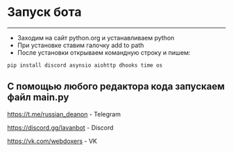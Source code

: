 # Запуск бота 
---
*  Заходим на сайт python.org и устанавливаем python
*  При установке ставим галочку add to path
*  После установки открываем командную строку и пишем:
```
pip install discord asynsio aiohttp dhooks time os
```
С помощью любого редактора кода запускаем файл main.py
---
https://t.me/russian_deanon - Telegram

https://discord.gg/lavanbot - Discord

https://vk.com/webdoxers - VK
